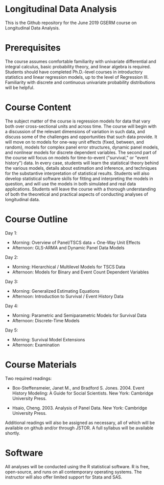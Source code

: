 # Longitudinal Data Analysis

This is the Github repository for the June 2019 GSERM course on Longitudinal Data Analysis.

# Prerequisites

The course assumes comfortable familiarity with univariate differential and integral calculus, basic probability theory, and linear algebra is required. Students should have completed Ph.D.-level courses in introductory statistics and linear regression models, up to the level of Regression III. Familiarity with discrete and continuous univariate probability distributions will be helpful.

# Course Content

The subject matter of the course is regression models for data that vary both over cross-sectional units and across time. The course will begin with a discussion of the relevant dimensions of variation in such data, and discuss some of the challenges and opportunities that such data provide. It will move on to models for one-way unit effects (fixed, between, and random), models for complex panel error structures, dynamic panel models, and nonlinear models for discrete dependent variables. The second part of the course will focus on models for time-to-event ("survival," or "event history") data. In every case, students will learn the statistical theory behind the various models, details about estimation and inference, and techniques for the substantive interpretation of statistical results. Students will also develop statistical software skills for fitting and interpreting the models in question, and will use the models in both simulated and real data applications. Students will leave the course with a thorough understanding of both the theoretical and practical aspects of conducting analyses of longitudinal data.

# Course Outline

Day 1:

- Morning: Overview of Panel/TSCS data + One-Way Unit Effects
- Afternoon: GLS-ARMA and Dynamic Panel Data Models

Day 2:

- Morning: Hierarchical / Multilevel Models for TSCS Data
- Afternoon: Models for Binary and Event Count Dependent Variables

Day 3:

- Morning: Generalized Estimating Equations
- Afternoon: Introduction to Survival / Event History Data

Day 4:

- Morning: Parametric and Semiparametric Models for Survival Data
- Afternoon: Discrete-Time Models

Day 5:

- Morning: Survival Model Extensions
- Afternoon: Examination

# Course Materials

Two required readings:

- Box-Steffensmeier, Janet M., and Bradford S. Jones.  2004. Event History Modeling: A Guide for Social Scientists. New York: Cambridge University Press. 

- Hsaio, Cheng. 2003. Analysis of Panel Data. New York: Cambridge University Press.

Additional readings will also be assigned as necessary, all of which will be available on github and/or through JSTOR. A full syllabus will be available shortly.

# Software

All analyses will be conducted using the R statistical software. R is free, open-source, and runs on all contemporary operating systems. The instructor will also offer limited support for Stata and SAS.
